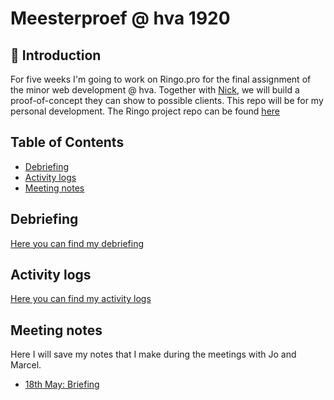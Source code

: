 # Meesterproef @ hva 1920

<!-- ![Screenshot van autoMATE](./img/automate-screenshot.png) -->

## 👾 Introduction

For five weeks I'm going to work on Ringo.pro for the final assignment of the minor web development @ hva. Together with [Nick](https://github.com/CountNick), we will build a proof-of-concept they can show to possible clients. This repo will be for my personal development. The Ringo project repo can be found [here](https://github.com/CountNick/Ringo.Pro)

## Table of Contents

- [Debriefing](#debriefing)
- [Activity logs](#logboek)
- [Meeting notes](#meeting-notes)

## Debriefing

[Here you can find my debriefing](https://github.com/martendebruijn/meesterproef-1920/blob/master/debriefing_1.md)

## Activity logs

[Here you can find my activity logs](https://github.com/martendebruijn/meesterproef-1920/blob/master/logboek.md)

## Meeting notes

Here I will save my notes that I make during the meetings with Jo and Marcel.

- [18th May: Briefing](https://github.com/martendebruijn/meesterproef-1920/blob/master/18-05-briefing.md)
